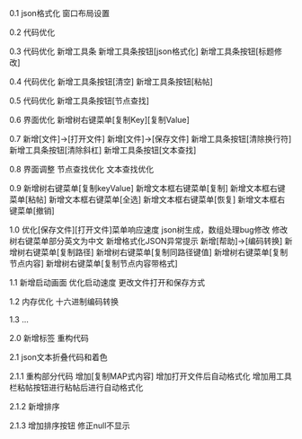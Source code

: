 0.1
json格式化
窗口布局设置

0.2
代码优化

0.3
代码优化
新增工具条
新增工具条按钮[json格式化]
新增工具条按钮[标题修改]

0.4
代码优化
新增工具条按钮[清空]
新增工具条按钮[粘帖]

0.5
代码优化
新增工具条按钮[节点查找]

0.6
界面优化
新增树右键菜单[复制Key][复制Value]

0.7
新增[文件]->[打开文件]
新增[文件]->[保存文件]
新增工具条按钮[清除换行符]
新增工具条按钮[清除斜杠]
新增工具条按钮[文本查找]

0.8
界面调整
节点查找优化
文本查找优化

0.9
新增树右键菜单[复制keyValue]
新增文本框右键菜单[复制]
新增文本框右键菜单[粘帖]
新增文本框右键菜单[全选]
新增文本框右键菜单[恢复]
新增文本框右键菜单[撤销]

1.0
优化[保存文件][打开文件]菜单响应速度
json树生成，数组处理bug修改
修改树右键菜单部分英文为中文
新增格式化JSON异常提示
新增[帮助]->[编码转换]
新增树右键菜单[复制路径]
新增树右键菜单[复制同路径键值]
新增树右键菜单[复制节点内容]
新增树右键菜单[复制节点内容带格式]

1.1
新增启动画面
优化启动速度
更改文件打开和保存方式

1.2
内存优化
十六进制编码转换

1.3
...

2.0
新增标签
重构代码

2.1
json文本折叠代码和着色

2.1.1
重构部分代码
增加[复制MAP式内容]
增加打开文件后自动格式化
增加用工具栏粘帖按钮进行粘帖后进行自动格式化

2.1.2
新增排序

2.1.3
增加排序按钮
修正null不显示
